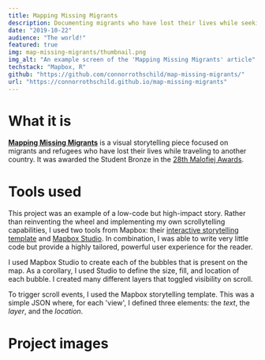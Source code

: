 ```yaml
---
title: Mapping Missing Migrants
description: Documenting migrants who have lost their lives while seeking refuge.
date: "2019-10-22"
audience: "The world!"
featured: true
img: map-missing-migrants/thumbnail.png
img_alt: "An example screen of the 'Mapping Missing Migrants' article"
techstack: "Mapbox, R"
github: "https://github.com/connorrothschild/map-missing-migrants/"
url: "https://connorrothschild.github.io/map-missing-migrants"
---
```


[<InlineImage :clickable=false src="project/map-missing-migrants/header.png" alt="Header"></InlineImage>](https://connorrothschild.github.io/map-missing-migrants)

# What it is

[**Mapping Missing Migrants**](https://connorrothschild.github.io/map-missing-migrants/) is a visual storytelling piece focused on migrants and refugees who have lost their lives while traveling to another country. It was awarded the Student Bronze in the [28th Malofiej Awards](https://www.malofiejgraphics.com/general/students-have-won-awards-too/2020/08).

# Tools used

This project was an example of a low-code but high-impact story. Rather than reinventing the wheel and implementing my own scrollytelling capabilities, I used two tools from Mapbox: their [interactive storytelling template](https://www.mapbox.com/solutions/interactive-storytelling) and [Mapbox Studio](https://www.mapbox.com/mapbox-studio). In combination, I was able to write very little code but provide a highly tailored, powerful user experience for the reader.

I used Mapbox Studio to create each of the bubbles that is present on the map. As a corollary, I used Studio to define the size, fill, and location of each bubble. I created many different layers that toggled visibility on scroll.

To trigger scroll events, I used the Mapbox storytelling template. This was a simple JSON where, for each 'view', I defined three elements: the _text_, the _layer_, and the _location_.

# Project images

<InlineImage src="project/map-missing-migrants/mac-1.png" alt="Project image for 'Mapping Missing Migrants'" width="100%"></InlineImage>

<InlineImage src="project/map-missing-migrants/mac-2.png" alt="Project image for 'Mapping Missing Migrants'" width="48%"></InlineImage>
<InlineImage src="project/map-missing-migrants/mac-3.png" alt="Project image for 'Mapping Missing Migrants'" width="48%"></InlineImage>

<InlineImage src="project/map-missing-migrants/mac-4.png" alt="Project image for 'Mapping Missing Migrants'" width="48%"></InlineImage>
<InlineImage src="project/map-missing-migrants/mac-5.png" alt="Project image for 'Mapping Missing Migrants'" width="48%"></InlineImage>

<InlineImage src="project/map-missing-migrants/phone-1.png" alt="Project image for 'Mapping Missing Migrants'" width="32%"></InlineImage>
<InlineImage src="project/map-missing-migrants/phone-2.png" alt="Project image for 'Mapping Missing Migrants'" width="32%"></InlineImage>
<InlineImage src="project/map-missing-migrants/phone-3.png" alt="Project image for 'Mapping Missing Migrants'" width="32%"></InlineImage>
